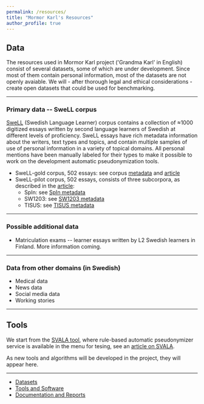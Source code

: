 ```yaml
---
permalink: /resources/
title: "Mormor Karl's Resources"
author_profile: true
---
```


## Data
The resources used in Mormor Karl project ('Grandma Karl' in English) consist of several datasets, some of which are under development. Since most of them contain personal information, most of the datasets are not openly avaiable. We will - after thorough legal and ethical considerations - create open datasets that could be used for benchmarking.

------

### Primary data -- SweLL corpus

[SweLL](https://spraakbanken.gu.se/en/projects/swell/swell4users) (Swedish Language Learner) corpus contains a collection of ≈1000 digitized essays written by second language learners of Swedish at different levels of proficiency. SweLL essays have rich metadata information about the writers, text types and topics, and contain multiple samples of use of personal information in a variety of topical domains. All personal mentions have been manually labeled for their types to make it possible to work on the development  automatic pseudonymization tools.

* SweLL-gold corpus, 502 essays: see corpus [metadata](https://spraakbanken.github.io/swell-release-v1/Metadata-SweLL) and [article](https://nejlt.ep.liu.se/article/view/1374) 
* SweLL-pilot corpus, 502 essays, consists of three subcorpora, as described in the [article](http://arxiv.org/pdf/1604.06583v1.pdf):
    - SpIn: see  [SpIn metadata](https://spraakbanken.github.io/swell-release-v1/Metadata-SpIn)
    - SW1203: see [SW1203 metadata](https://spraakbanken.github.io/swell-release-v1/Metadata-SW1203)
    - TISUS: see [TISUS metadata](https://spraakbanken.github.io/swell-release-v1/Metadata-TISUS) 

------

### Possible additional data 

* Matriculation exams -- learner essays written by L2 Swedish learners in Finland. More information coming.

------

### Data from other domains (in Swedish)

* Medical data 
* News data <!-- Hercules -->
* Social media data
* Working stories <!-- Leif-Jöran -->

<!--## Data in other languages -->

------

## Tools

We start from the [SVALA tool](https://spraakbanken.gu.se/swell/dev/), where rule-based automatic pseudonymizer service is available in the menu for tesing, see an [article on SVALA](http://www.ep.liu.se/ecp/159/023/ecp18159023.pdf).

As new tools and algorithms will be developed in the project, they will appear here. 

------

<!-- We have released several datasets, tools, and documents as part Mormor Karl project. Here you can find them:-->

- [Datasets](./datasets/)
- [Tools and Software](./tools/)
- [Documentation and Reports](./reports/)
